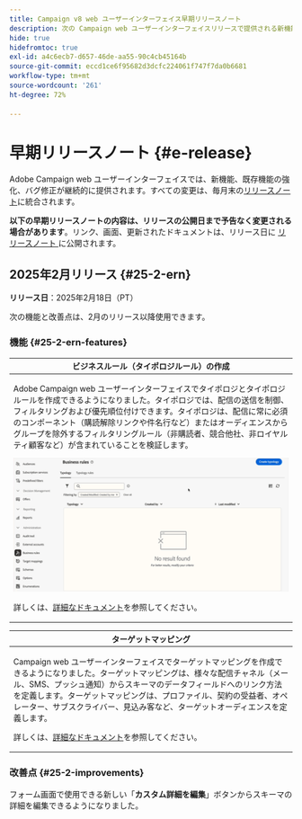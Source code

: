 ```yaml
---
title: Campaign v8 web ユーザーインターフェイス早期リリースノート
description: 次の Campaign web ユーザーインターフェイスリリースで提供される新機能について説明します
hide: true
hidefromtoc: true
exl-id: a4c6ecb7-d657-46de-aa55-90c4cb45164b
source-git-commit: eccd1ce6f95682d3dcfc224061f747f7da0b6681
workflow-type: tm+mt
source-wordcount: '261'
ht-degree: 72%

---
```



# 早期リリースノート {#e-release}

Adobe Campaign web ユーザーインターフェイスでは、新機能、既存機能の強化、バグ修正が継続的に提供されます。すべての変更は、毎月末の[リリースノート](release-notes.md)に統合されます。

**以下の早期リリースノートの内容は、リリースの公開日まで予告なく変更される場合があります**。リンク、画面、更新されたドキュメントは、リリース日に [ リリースノート ](release-notes.md) に公開されます。

## 2025年2月リリース {#25-2-ern}

**リリース日**：2025年2月18日（PT）

次の機能と改善点は、2月のリリース以降使用できます。

### 機能 {#25-2-ern-features}

<table>
<thead>
<tr>
<th><strong>ビジネスルール（タイポロジルール）の作成</strong><br/></th>
</tr>
</thead>
<tbody>
<tr>
<td>
<p>Adobe Campaign web ユーザーインターフェイスでタイポロジとタイポロジルールを作成できるようになりました。タイポロジでは、配信の送信を制御、フィルタリングおよび優先順位付けできます。タイポロジは、配信に常に必須のコンポーネント（購読解除リンクや件名行など）またはオーディエンスからグループを除外するフィルタリングルール（非購読者、競合他社、非ロイヤルティ顧客など）が含まれていることを検証します。</p>
<img src="assets/do-not-localize/typology.gif" alt="Adobe Campaign Web ユーザーインターフェイスでタイポロジルールを作成するデモ">
<p>詳しくは、<a href="../administration/typologies.md">詳細なドキュメント</a>を参照してください。</p>
</td>
</tr>
</tbody>
</table>

<table>
<thead>
<tr>
<th><strong>ターゲットマッピング</strong><br/></th>
</tr>
</thead>
<tbody>
<tr>
<td>
<p>Campaign web ユーザーインターフェイスでターゲットマッピングを作成できるようになりました。ターゲットマッピングは、様々な配信チャネル（メール、SMS、プッシュ通知）からスキーマのデータフィールドへのリンク方法を定義します。ターゲットマッピングは、プロファイル、契約の受益者、オペレーター、サブスクライバー、見込み客など、ターゲットオーディエンスを定義します。</p>
<p>詳しくは、<a href="../administration/typologies.md">詳細なドキュメント</a>を参照してください。</p>
</td>
</tr>
</tbody>
</table>

### 改善点 {#25-2-improvements}

フォーム画面で使用できる新しい「**カスタム詳細を編集**」ボタンからスキーマの詳細を編集できるようになりました。
